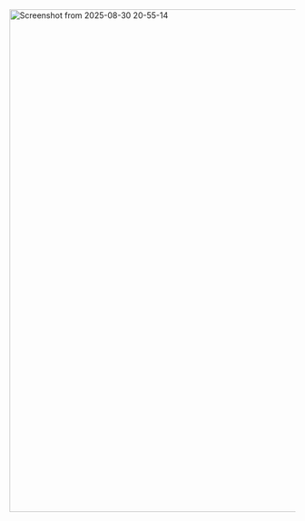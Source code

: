 <img width="1811" height="886" alt="Screenshot from 2025-08-30 20-55-14" src="https://github.com/user-attachments/assets/fdfeb00f-6985-4817-8f5f-d00a7798b114" />
